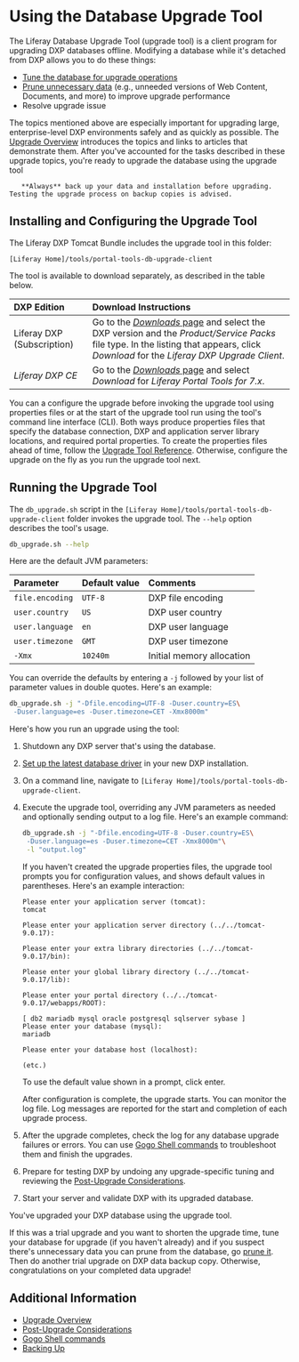 # Using the Database Upgrade Tool

The Liferay Database Upgrade Tool (upgrade tool) is a client program for upgrading DXP databases offline. Modifying a database while it's detached from DXP allows you to do these things:

* [Tune the database for upgrade operations](../upgrade-stability-and-performance/improving-database-upgrade-performance.md)
* [Prune unnecessary data](../upgrade-stability-and-performance/improving-database-upgrade-performance.md) (e.g., unneeded versions of Web Content, Documents, and more) to improve upgrade performance
* Resolve upgrade issue

The topics mentioned above are especially important for upgrading large, enterprise-level DXP environments safely and as quickly as possible. The [Upgrade Overview](./introduction-to-upgrading-liferay-dxp.md) introduces the topics and links to articles that demonstrate them. After you've accounted for the tasks described in these upgrade topics, you're ready to upgrade the database using the upgrade tool

```warning::
   **Always** back up your data and installation before upgrading. Testing the upgrade process on backup copies is advised.
```

## Installing and Configuring the Upgrade Tool

The Liferay DXP Tomcat Bundle includes the upgrade tool in this folder:

```
[Liferay Home]/tools/portal-tools-db-upgrade-client
```

The tool is available to download separately, as described in the table below.

| DXP Edition | Download Instructions |
| :---------- | :-------------------- |
| Liferay DXP (Subscription) | Go to the [*Downloads* page](https://customer.liferay.com/group/customer/downloads) and select the DXP version and the _Product/Service Packs_ file type. In the listing that appears, click _Download_ for the _Liferay DXP Upgrade Client_. |
| _Liferay DXP CE_ | Go to the [_Downloads_ page](https://www.liferay.com/downloads-community) and select _Download_ for _Liferay Portal Tools for 7.x_. |

You can a configure the upgrade before invoking the upgrade tool using properties files or at the start of the upgrade tool run using the tool's command line interface (CLI). Both ways produce properties files that specify the database connection, DXP and application server library locations, and required portal properties. To create the properties files ahead of time, follow the [Upgrade Tool Reference](../reference/upgrade-tool-reference.md). Otherwise, configure the upgrade on the fly as you run the upgrade tool next.

## Running the Upgrade Tool

The `db_upgrade.sh` script in the `[Liferay Home]/tools/portal-tools-db-upgrade-client` folder invokes the upgrade tool. The `--help` option describes the tool's usage.

```bash
db_upgrade.sh --help
```

Here are the default JVM parameters:

| Parameter | Default value | Comments |
| :-------- | :------------ | :------- |
| `file.encoding` | `UTF-8` | DXP file encoding |
| `user.country` | `US` | DXP user country  |
| `user.language` | `en` | DXP user language |
| `user.timezone` | `GMT` | DXP user timezone |
| `-Xmx` | `10240m` | Initial memory allocation |

You can override the defaults by entering a `-j` followed by your list of parameter values in double quotes. Here's an example:

```bash
db_upgrade.sh -j "-Dfile.encoding=UTF-8 -Duser.country=ES\
 -Duser.language=es -Duser.timezone=CET -Xmx8000m"
```

Here's how you run an upgrade using the tool:

1. Shutdown any DXP server that's using the database. 

1. [Set up the latest database driver](../configuration-and-infrastructure/updating-the-database-driver.md) in your new DXP installation.

1. On a command line, navigate to `[Liferay Home]/tools/portal-tools-db-upgrade-client`.

1. Execute the upgrade tool, overriding any JVM parameters as needed and optionally sending output to a log file. Here's an example command:

    ```bash
    db_upgrade.sh -j "-Dfile.encoding=UTF-8 -Duser.country=ES\
     -Duser.language=es -Duser.timezone=CET -Xmx8000m"\
     -l "output.log"
    ```

   If you haven't created the upgrade properties files, the upgrade tool prompts you for configuration values, and shows default values in parentheses. Here's an example interaction:

    ```
    Please enter your application server (tomcat):
    tomcat

    Please enter your application server directory (../../tomcat-9.0.17):

    Please enter your extra library directories (../../tomcat-9.0.17/bin):

    Please enter your global library directory (../../tomcat-9.0.17/lib):

    Please enter your portal directory (../../tomcat-9.0.17/webapps/ROOT):

    [ db2 mariadb mysql oracle postgresql sqlserver sybase ]
    Please enter your database (mysql):
    mariadb

    Please enter your database host (localhost):

    (etc.)
    ```

    To use the default value shown in a prompt, click enter.

    After configuration is complete, the upgrade starts. You can monitor the log file. Log messages are reported for the start and completion of each upgrade process.

1. After the upgrade completes, check the log for any database upgrade failures or errors. You can use [Gogo Shell commands](../upgrade-stability-and-performance/upgrading-modules-using-gogo-shell.md) to troubleshoot them and finish the upgrades.

1. Prepare for testing DXP by undoing any upgrade-specific tuning and reviewing the [Post-Upgrade Considerations](./post-upgrade-considerations.md).

1. Start your server and validate DXP with its upgraded database.

You've upgraded your DXP database using the upgrade tool.

If this was a trial upgrade and you want to shorten the upgrade time, tune your database for upgrade (if you haven't already) and if you suspect there's unnecessary data you can prune from the database, go [prune it](../upgrade-stability-and-performance/improving-database-upgrade-performance.md). Then do another trial upgrade on DXP data backup copy. Otherwise, congratulations on your completed data upgrade!

## Additional Information

* [Upgrade Overview](./introduction-to-upgrading-liferay-dxp.md)
* [Post-Upgrade Considerations](./post-upgrade-considerations.md)
* [Gogo Shell commands](../upgrade-stability-and-performance/upgrading-modules-using-gogo-shell.md)
* [Backing Up](../../10-maintaining-a-liferay-dxp-installation/backing-up.md)